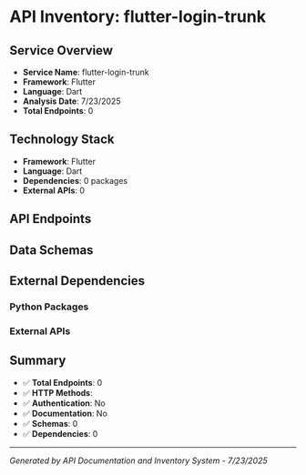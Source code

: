 # API Inventory: flutter-login-trunk

## Service Overview

- **Service Name**: flutter-login-trunk
- **Framework**: Flutter
- **Language**: Dart
- **Analysis Date**: 7/23/2025
- **Total Endpoints**: 0

## Technology Stack

- **Framework**: Flutter 
- **Language**: Dart
- **Dependencies**: 0 packages
- **External APIs**: 0

## API Endpoints



## Data Schemas



## External Dependencies

### Python Packages


### External APIs


## Summary

- ✅ **Total Endpoints**: 0
- ✅ **HTTP Methods**: 
- ✅ **Authentication**: No
- ✅ **Documentation**: No
- ✅ **Schemas**: 0
- ✅ **Dependencies**: 0

---

*Generated by API Documentation and Inventory System - 7/23/2025* 